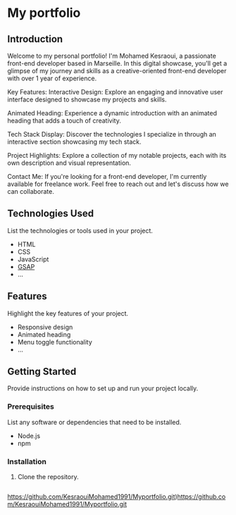 # My portfolio



## Introduction

Welcome to my personal portfolio! I'm Mohamed Kesraoui, a passionate front-end developer based in Marseille. In this digital showcase, you'll get a glimpse of my journey and skills as a creative-oriented front-end developer with over 1 year of experience.

Key Features:
Interactive Design: Explore an engaging and innovative user interface designed to showcase my projects and skills.

Animated Heading: Experience a dynamic introduction with an animated heading that adds a touch of creativity.

Tech Stack Display: Discover the technologies I specialize in through an interactive section showcasing my tech stack.

Project Highlights: Explore a collection of my notable projects, each with its own description and visual representation.

Contact Me: If you're looking for a front-end developer, I'm currently available for freelance work. Feel free to reach out and let's discuss how we can collaborate.

## Technologies Used

List the technologies or tools used in your project.

- HTML
- CSS
- JavaScript
- [GSAP](https://greensock.com/gsap/)
- ...

## Features

Highlight the key features of your project.

- Responsive design
- Animated heading
- Menu toggle functionality
- ...

## Getting Started

Provide instructions on how to set up and run your project locally.

### Prerequisites

List any software or dependencies that need to be installed.

- Node.js
- npm

### Installation

1. Clone the repository.
   ```bash
https://github.com/KesraouiMohamed1991/Myportfolio.git)https://github.com/KesraouiMohamed1991/Myportfolio.git
